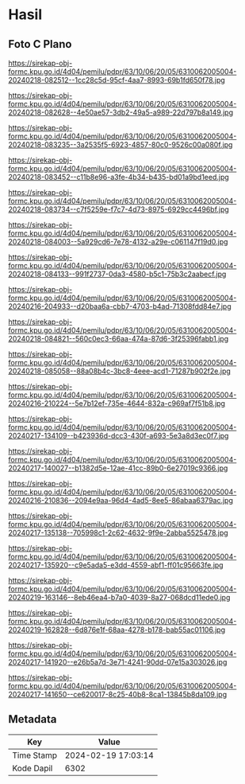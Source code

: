 # Hasil

## Foto C Plano

https://sirekap-obj-formc.kpu.go.id/4d04/pemilu/pdpr/63/10/06/20/05/6310062005004-20240218-082512--1cc28c5d-95cf-4aa7-8993-69b1fd650f78.jpg

https://sirekap-obj-formc.kpu.go.id/4d04/pemilu/pdpr/63/10/06/20/05/6310062005004-20240218-082628--4e50ae57-3db2-49a5-a989-22d797b8a149.jpg

https://sirekap-obj-formc.kpu.go.id/4d04/pemilu/pdpr/63/10/06/20/05/6310062005004-20240218-083235--3a2535f5-6923-4857-80c0-9526c00a080f.jpg

https://sirekap-obj-formc.kpu.go.id/4d04/pemilu/pdpr/63/10/06/20/05/6310062005004-20240218-083452--c11b8e96-a3fe-4b34-b435-bd01a9bd1eed.jpg

https://sirekap-obj-formc.kpu.go.id/4d04/pemilu/pdpr/63/10/06/20/05/6310062005004-20240218-083734--c7f5259e-f7c7-4d73-8975-6929cc4496bf.jpg

https://sirekap-obj-formc.kpu.go.id/4d04/pemilu/pdpr/63/10/06/20/05/6310062005004-20240218-084003--5a929cd6-7e78-4132-a29e-c061147f19d0.jpg

https://sirekap-obj-formc.kpu.go.id/4d04/pemilu/pdpr/63/10/06/20/05/6310062005004-20240218-084133--991f2737-0da3-4580-b5c1-75b3c2aabecf.jpg

https://sirekap-obj-formc.kpu.go.id/4d04/pemilu/pdpr/63/10/06/20/05/6310062005004-20240216-204933--d20baa6a-cbb7-4703-b4ad-71308fdd84e7.jpg

https://sirekap-obj-formc.kpu.go.id/4d04/pemilu/pdpr/63/10/06/20/05/6310062005004-20240218-084821--560c0ec3-66aa-474a-87d6-3f25396fabb1.jpg

https://sirekap-obj-formc.kpu.go.id/4d04/pemilu/pdpr/63/10/06/20/05/6310062005004-20240218-085058--88a08b4c-3bc8-4eee-acd1-71287b902f2e.jpg

https://sirekap-obj-formc.kpu.go.id/4d04/pemilu/pdpr/63/10/06/20/05/6310062005004-20240216-210224--5e7b12ef-735e-4644-832a-c969af7f51b8.jpg

https://sirekap-obj-formc.kpu.go.id/4d04/pemilu/pdpr/63/10/06/20/05/6310062005004-20240217-134109--b423936d-dcc3-430f-a693-5e3a8d3ec0f7.jpg

https://sirekap-obj-formc.kpu.go.id/4d04/pemilu/pdpr/63/10/06/20/05/6310062005004-20240217-140027--b1382d5e-12ae-41cc-89b0-6e27019c9366.jpg

https://sirekap-obj-formc.kpu.go.id/4d04/pemilu/pdpr/63/10/06/20/05/6310062005004-20240216-210836--2094e9aa-96d4-4ad5-8ee5-86abaa6379ac.jpg

https://sirekap-obj-formc.kpu.go.id/4d04/pemilu/pdpr/63/10/06/20/05/6310062005004-20240217-135138--705998c1-2c62-4632-9f9e-2abba5525478.jpg

https://sirekap-obj-formc.kpu.go.id/4d04/pemilu/pdpr/63/10/06/20/05/6310062005004-20240217-135920--c9e5ada5-e3dd-4559-abf1-ff01c95663fe.jpg

https://sirekap-obj-formc.kpu.go.id/4d04/pemilu/pdpr/63/10/06/20/05/6310062005004-20240219-163146--8eb46ea4-b7a0-4039-8a27-068dcd11ede0.jpg

https://sirekap-obj-formc.kpu.go.id/4d04/pemilu/pdpr/63/10/06/20/05/6310062005004-20240219-162828--6d876e1f-68aa-4278-b178-bab55ac01106.jpg

https://sirekap-obj-formc.kpu.go.id/4d04/pemilu/pdpr/63/10/06/20/05/6310062005004-20240217-141920--e26b5a7d-3e71-4241-90dd-07e15a303026.jpg

https://sirekap-obj-formc.kpu.go.id/4d04/pemilu/pdpr/63/10/06/20/05/6310062005004-20240217-141650--ce620017-8c25-40b8-8ca1-13845b8da109.jpg


## Metadata

| Key        | Value               |
| ---------- | ------------------- |
| Time Stamp | 2024-02-19 17:03:14 |
| Kode Dapil | 6302                |



